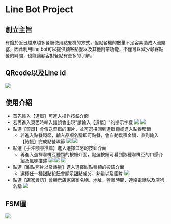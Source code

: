 # Line Bot Project

## 創立主旨
有鑑於近日越來越多餐廳使用點餐機的方式，但點餐機的數量不足容易造成人流賭塞，因此利用line bot可以提供顧客點餐以及其他附帶功能，不僅可以減少顧客點餐的時間，也能讓顧客對餐點有更多的了解。

## QRcode以及Line id
![](https://i.imgur.com/oBHpKZt.png)

## 使用介紹
- 首先輸入【選單】可進入操作按鈕介面
- 若再進入頁面時輸入錯誤會出現"請輸入【選單】"的提示字樣
![](https://i.imgur.com/h6lFu5D.jpg)
![](https://i.imgur.com/Vd1DOSH.jpg)
- 點選【菜單】會傳送菜單的圖片，並可選擇回到選單抑或進入點餐環節
  - 若進入點餐環節，輸入品項名稱即可點餐，會自動累積金額，直到輸入【結帳】完成點餐環節
![](https://i.imgur.com/uki3JVq.jpg)
![](https://i.imgur.com/jsXTGAA.jpg)
- 點選【手沖咖啡推薦】進入選擇口感的按鈕介面
  - 再進入選擇咖啡豆種類的按鈕介面，點選按鈕可看到該種咖啡豆的口感介紹及風味描述
![](https://i.imgur.com/C1KbJQz.jpg)
![](https://i.imgur.com/Wcc8Xue.jpg)
![](https://i.imgur.com/1ShqPtI.jpg)
- 點選【甜點照片以及熱量】進入選擇甜點種類的按鈕介面
  - 選擇任一種甜點按鈕會顯示甜點成分、熱量以及圖片
![](https://i.imgur.com/nlTKFHw.jpg)
- 點選【店家資訊】會顯示店家店家名稱、地址、營業時間、連絡電話以及店狗名稱
![](https://i.imgur.com/ON9Zz2a.jpg)

## FSM圖
![](https://i.imgur.com/TlxdMWt.jpg)
